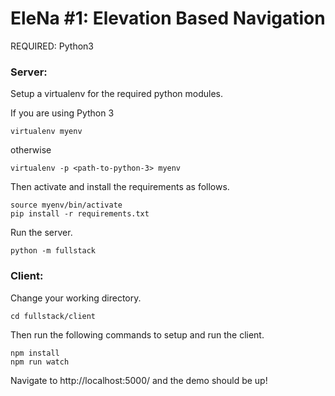 # EleNa #1: Elevation Based Navigation

REQUIRED: Python3

### Server:
Setup a virtualenv for the required python modules.

If you are using Python 3
```
virtualenv myenv
```
otherwise
```
virtualenv -p <path-to-python-3> myenv 
```
Then activate and install the requirements as follows.
```
source myenv/bin/activate
pip install -r requirements.txt
```
Run the server.
```
python -m fullstack
```

    
### Client: 
Change your working directory.
```
cd fullstack/client
```
Then run the following commands to setup and run the client.
```
npm install
npm run watch
```
    
Navigate to http://localhost:5000/ and the demo should be up!
